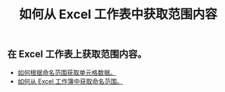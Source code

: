 ﻿---
title: 如何从 Excel 工作表中获取范围内容
second_title: Aspose.Cells Cloud Documen
linktitle: 葛
type: docs
url: /zh/ranges/get/
keywords: How to get range content from an Excel worksheet
description: Aspose.Cells Cloud REST API 支持从 Excel 工作表中获取范围内容。 SDK支持多种开发语言。它们包括 Android、C#、Go、Java、NodeJS、Perl、PHP、Python、Ruby 和 swift
weight: 20
---
## 在 Excel 工作表上获取范围内容。


- [如何根据命名范围获取单元格数据。](/cells/zh/ranges/get/values/) 
- [如何从 Excel 工作簿中获取命名范围。](/cells/zh/ranges/get/name/) 


